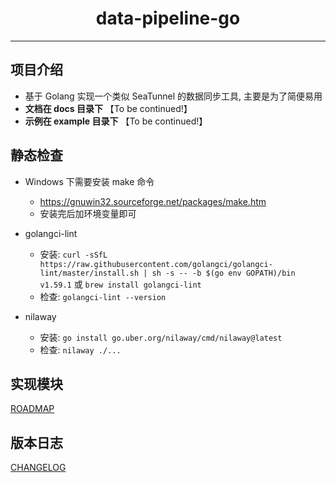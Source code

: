 <h1 align="center">data-pipeline-go</h1>

---

## 项目介绍
* 基于 Golang 实现一个类似 SeaTunnel 的数据同步工具, 主要是为了简便易用
* **文档在 docs 目录下** 【To be continued!】
* **示例在 example 目录下** 【To be continued!】

## 静态检查

* Windows 下需要安装 make 命令
  * https://gnuwin32.sourceforge.net/packages/make.htm
  * 安装完后加环境变量即可

* golangci-lint
  * 安装: `curl -sSfL https://raw.githubusercontent.com/golangci/golangci-lint/master/install.sh | sh -s -- -b $(go env GOPATH)/bin v1.59.1` 或 `brew install golangci-lint`
  * 检查: `golangci-lint --version`

* nilaway
  * 安装: `go install go.uber.org/nilaway/cmd/nilaway@latest`
  * 检查: `nilaway ./...`

## 实现模块

[ROADMAP](ROADMAP.md)

## 版本日志

[CHANGELOG](CHANGELOG.md)
